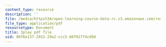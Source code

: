 ```yaml
---
content_type: resource
description: ''
file: /media/https%3A/open-learning-course-data-rc.s3.amazonaws.com/res-18-005-highlights-of-calculus-spring-2010/06f6e137293229a2ccc588f02774cd9d_U0xlKuFqCuI.pdf
file_type: application/pdf
resourcetype: Document
title: 3play pdf file
uid: 06f6e137-2932-29a2-ccc5-88f02774cd9d
---
```

